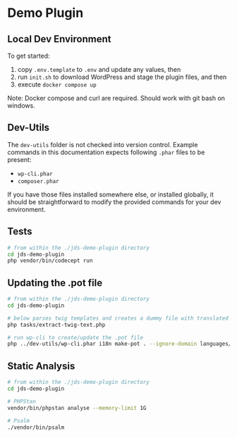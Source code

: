 # Demo Plugin

## Local Dev Environment

To get started:

1. copy `.env.template` to `.env` and update any values, then
2. run `init.sh` to download WordPress and stage the plugin files, and then
3. execute `docker compose up`

Note: Docker compose and curl are required. Should work with git bash on windows.

## Dev-Utils

The `dev-utils` folder is not checked into version control. Example commands in this documentation expects
following `.phar` files to be present:

- `wp-cli.phar`
- `composer.phar`

If you have those files installed somewhere else, or installed globally, it should be straightforward to modify the
provided commands for your dev environment.

## Tests

```bash
# from within the ./jds-demo-plugin directory
cd jds-demo-plugin
php vendor/bin/codecept run
```

## Updating the .pot file

```bash
# from within the ./jds-demo-plugin directory
cd jds-demo-plugin

# below parses twig templates and creates a dummy file with translated strings
php tasks/extract-twig-text.php

# run wp-cli to create/update the .pot file
php ../dev-utils/wp-cli.phar i18n make-pot . --ignore-domain languages/jds-demo-plugin.pot --path=../wordpress --include=cache/gettext/*.php --exclude=tests/* --merge
```

## Static Analysis

```bash
# from within the ./jds-demo-plugin directory
cd jds-demo-plugin

# PHPStan
vendor/bin/phpstan analyse --memory-limit 1G

# Psalm
./vendor/bin/psalm
```
